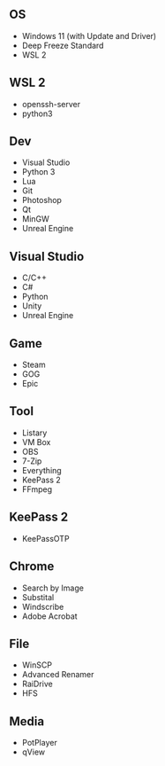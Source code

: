 ## OS
- Windows 11 (with Update and Driver)
- Deep Freeze Standard
- WSL 2

## WSL 2
- openssh-server
- python3

## Dev
- Visual Studio
- Python 3
- Lua
- Git
- Photoshop
- Qt
- MinGW
- Unreal Engine

## Visual Studio
- C/C++
- C#
- Python
- Unity
- Unreal Engine

## Game
- Steam
- GOG
- Epic

## Tool
- Listary
- VM Box
- OBS
- 7-Zip
- Everything
- KeePass 2
- FFmpeg

## KeePass 2
- KeePassOTP

## Chrome
- Search by Image
- Substital
- Windscribe
- Adobe Acrobat

## File
- WinSCP
- Advanced Renamer
- RaiDrive
- HFS

## Media
- PotPlayer
- qView
